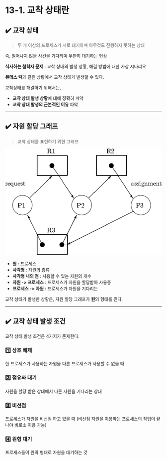 # 13-1. 교착 상태란

## ✔️ 교착 상태
> 두 개 이상의 프로세스가 서로 대기하며 아무것도 진행하지 못하는 상태

즉, 일어나지 않을 사건을 기다리며 무한히 대기하는 현상

**식사하는 철학자 문제** : 교착 상태의 발생 상황, 해결 방법에 대한 가상 시나리오

**뮤테스 락**과 같은 상황에서 교착 상태가 발생할 수 있다.

교착상태를 해결하기 위해서는,
- **교착 상태 발생 상황**에 대해 정확히 파악
- **교착 상태 발생의 근본적인 이유** 파악

<hr>

## ✔️ 자원 할당 그래프
> 교착 상태를 표현하기 위한 그래프

<img src="../../images/deadlock.png" alt="교착 상태" width="600px">

- **원** : 프로세스
- **사각형** : 자원의 종류
- **사각형 내의 점** : 사용할 수 있는 자원의 개수
- **자원 -> 프로세스** : 프로세스가 자원을 할당받아 사용중
- **프로세스 -> 자원** : 프로세스가 자원을 기다리는

교착 상태가 발생한 상황은, 자원 할당 그래프가 **원**의 형태를 띈다.

<hr>

## ✔️ 교착 상태 발생 조건

교착 상태 발생 조건은 4가지가 존재한다.

### 1️⃣ 상호 배제
한 프로세스가 사용하는 자원을 다른 프로세스가 사용할 수 없을 때

### 2️⃣ 점유와 대기
자원을 할당 받은 상태에서 다른 자원을 기다리는 상태

### 3️⃣ 비선점
프로세스가 자원을 비선점 하고 있을 때
(비선점 자원을 이용하는 프로세스의 작업이 끝나야 비로소 이용 가능)

### 4️⃣ 원형 대기
프로세스들이 원의 형태로 자원을 대기하는 것